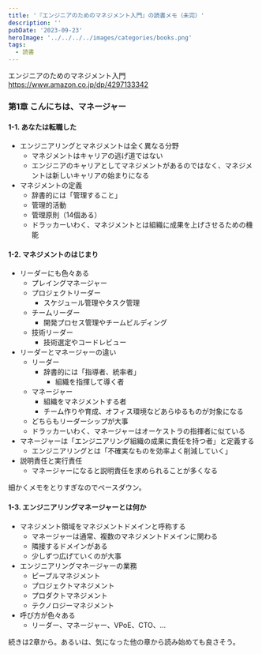 ```yaml
---
title: '『エンジニアのためのマネジメント入門』の読書メモ（未完）'
description: ''
pubDate: '2023-09-23'
heroImage: '../../../../images/categories/books.png'
tags:
  - 読書
---
```


エンジニアのためのマネジメント入門  
https://www.amazon.co.jp/dp/4297133342

### 第1章 こんにちは、マネージャー

#### 1-1. あなたは転職した

- エンジニアリングとマネジメントは全く異なる分野
  - マネジメントはキャリアの逃げ道ではない
  - エンジニアのキャリアとしてマネジメントがあるのではなく、マネジメントは新しいキャリアの始まりになる
- マネジメントの定義
  - 辞書的には「管理すること」
  - 管理的活動
  - 管理原則（14個ある）
  - ドラッカーいわく、マネジメントとは組織に成果を上げさせるための機能

#### 1-2. マネジメントのはじまり

- リーダーにも色々ある
  - プレイングマネージャー
  - プロジェクトリーダー
    - スケジュール管理やタスク管理
  - チームリーダー
    - 開発プロセス管理やチームビルディング
  - 技術リーダー
    - 技術選定やコードレビュー
- リーダーとマネージャーの違い
  - リーダー
    - 辞書的には「指導者、統率者」
      - 組織を指揮して導く者
  - マネージャー
    - 組織をマネジメントする者
    - チーム作りや育成、オフィス環境などあらゆるものが対象になる
  - どちらもリーダーシップが大事
  - ドラッカーいわく、マネージャーはオーケストラの指揮者に似ている
- マネージャーは「エンジニアリング組織の成果に責任を持つ者」と定義する
  - エンジニアリングとは「不確実なものを効率よく削減していく」
- 説明責任と実行責任
  - マネージャーになると説明責任を求められることが多くなる

細かくメモをとりすぎなのでペースダウン。

#### 1-3. エンジニアリングマネージャーとは何か

- マネジメント領域をマネジメントドメインと呼称する
  - マネージャーは通常、複数のマネジメントドメインに関わる
  - 隣接するドメインがある
  - 少しずつ広げていくのが大事
- エンジニアリングマネージャーの業務
  - ピープルマネジメント
  - プロジェクトマネジメント
  - プロダクトマネジメント
  - テクノロジーマネジメント
- 呼び方が色々ある
  - リーダー、マネージャー、VPoE、CTO、...

続きは2章から。あるいは、気になった他の章から読み始めても良さそう。
